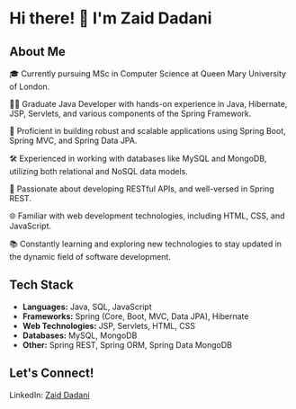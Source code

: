 # Hi there! 👋 I'm Zaid Dadani

## About Me

🎓 Currently pursuing MSc in Computer Science at Queen Mary University of London.

👨‍💻 Graduate Java Developer with hands-on experience in Java, Hibernate, JSP, Servlets, and various components of the Spring Framework.

💼 Proficient in building robust and scalable applications using Spring Boot, Spring MVC, and Spring Data JPA.

🛠️ Experienced in working with databases like MySQL and MongoDB, utilizing both relational and NoSQL data models.

🚀 Passionate about developing RESTful APIs, and well-versed in Spring REST.

🌐 Familiar with web development technologies, including HTML, CSS, and JavaScript.

📚 Constantly learning and exploring new technologies to stay updated in the dynamic field of software development.

## Tech Stack

- **Languages:** Java, SQL, JavaScript
- **Frameworks:** Spring (Core, Boot, MVC, Data JPA), Hibernate
- **Web Technologies:** JSP, Servlets, HTML, CSS
- **Databases:** MySQL, MongoDB
- **Other:** Spring REST, Spring ORM, Spring Data MongoDB

## Let's Connect!

LinkedIn: [Zaid Dadani](https://www.linkedin.com/in/zaiddadani/)


